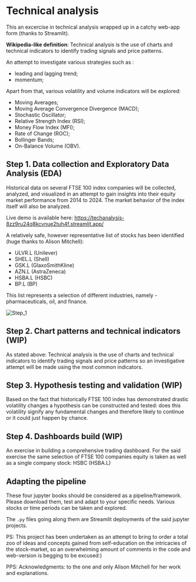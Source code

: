 


# Technical analysis
This  an excercise in technical analysis wrapped up in a catchy web-app form (thanks to Streamlit).

**Wikipedia-like definition**: Technical analysis is the use of charts and technical indicators to identify trading signals and price patterns. 

An attempt to investigate various strategies such as :
 - leading and lagging trend;
 - momentum;
 
Apart from that, various volatility and volume indicators will be explored: 
- Moving Averages; 
- Moving Average Convergence Divergence (MACD); 
- Stochastic Oscillator; 
- Relative Strength Index (RSI);
- Money Flow Index (MFI); 
- Rate of Change (ROC); 
- Bollinger Bands;
- On-Balance Volume (OBV).

## Step 1. Data collection and Exploratory Data Analysis (EDA)
Historical data on several FTSE 100 index companies will be collected, analyzed, and visualized in an attempt to gain insights into their equity market performance from 2014 to 2024. The market behavior of the index itself will also be analyzed. 

Live demo is available here: https://techanalysis-8zz9ru24q8kcvnue2tuh4f.streamlit.app/

A relatively safe, however representative list of stocks has been identified (huge thanks to Alison Mitchell):
- ULVR.L (Unilever)
- SHEL.L (Shell)
- GSK.L (GlaxoSmithKline)
- AZN.L (AstraZeneca)
- HSBA.L (HSBC)
- BP.L (BP) 

This list represents a selection of different industries, namely - pharmaceuticals, oil, and finance. 

![Step_1](https://github.com/alex-platonov/tech_analysis/blob/main/step_1.gif)


## Step 2. Chart patterns and technical indicators (WIP)
As stated above: Technical analysis is the use of charts and technical indicators to identify trading signals and price patterns so an investigative attempt will be made using the most common indicators.  

## Step 3. Hypothesis testing and validation (WIP)
Based on the fact that historically FTSE 100 index has demonstrated drastic volatility changes a hypothesis can be constructed and tested: does this volatility signify any fundamental changes and therefore likely to continue or it could just happen by chance.

## Step 4. Dashboards build (WIP)
An exercise in building a comprehensive trading dashboard. For the said exercise the same selection of FTSE 100 companies equity is taken  as well as a single company stock: HSBC (HSBA.L) 

## Adapting the pipeline
These four jupyter books should be considered as a pipeline/framework. Please download them, test and adapt to your specific needs. Various stocks or time periods can be taken and explored. 

The `.py` files going along them are Streamlit deployments of the said jupyter projects.


PS: This project has been undertaken as an attempt to bring to order a total zoo of ideas and concepts gained from self-education on the intricacies of the stock-market, so an overwhelming amount of comments in the code and web-version is begging to be excused:) 

PPS: Acknowledgments: to the one and only Alison Mitchell for her work and explanations.
